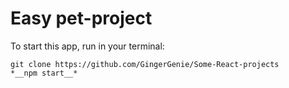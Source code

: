 # Easy pet-project
  To start this app, run in your terminal: 
  ```
  git clone https://github.com/GingerGenie/Some-React-projects
  *__npm start__*
  ```
